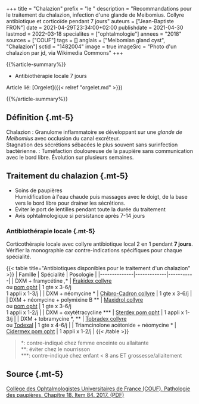 +++
title = "Chalazion"
prefix = "le "
description = "Recommandations pour le traitement du chalazion, infection d'une glande de Meibomius. Collyre antibiotique et corticoïde pendant 7 jours"
auteurs = ["Jean-Baptiste FRON"]
date = 2021-04-29T23:34:00+02:00
publishdate = 2021-04-30
lastmod = 2022-03-18
specialites = ["ophtalmologie"]
annees = "2018"
sources = ["COUF"]
tags = []
anglais = ["Meibomian gland cyst", "Chalazion"]
sctid = "1482004"
image = true
imageSrc = "Photo d'un chalazion par jd, via Wikimedia Commons"
+++

{{%article-summary%}}

- Antibiothérapie locale 7 jours

Article lié: [Orgelet]({{< relref "orgelet.md" >}})

{{%/article-summary%}}

## Définition {.mt-5}

Chalazion
: Granulome inflammatoire se développant sur une *glande de Meibomius* avec occlusion du canal excréteur.  
Stagnation des sécrétions sébacées le plus souvent sans surinfection bactérienne.
: Tuméfaction douloureuse de la paupière sans communication avec le bord libre. Évolution sur plusieurs semaines.

## Traitement du chalazion {.mt-5}

- Soins de paupières  
Humidification à l'eau chaude puis massages avec le doigt, de la base vers le bord libre pour drainer les sécrétions.
- Éviter le port de lentilles pendant toute la durée du traitement
- Avis ophtalmologique si persistance après 7-14 jours

### Antibiothérapie locale {.mt-5}

Corticothérapie locale avec collyre antibiotique local 2 en 1 pendant **7 jours**.  
Vérifier la monographie car contre-indications spécifiques pour chaque spécialité.

{{< table title="Antibiotiques disponibles pour le traitement d'un chalazion" >}}
| Famille      | Spécialité  | Posologie |
|--------------|-------------|-----------|
| DXM + framycétine *,** | [Frakidex collyre](https://base-donnees-publique.medicaments.gouv.fr/affichageDoc.php?specid=60814943&typedoc=R)<br>ou [pom opht](https://base-donnees-publique.medicaments.gouv.fr/affichageDoc.php?specid=65164218&typedoc=R) | 1 gte x 3-6/j<br>1 appli x 1-3/j |
| DXM + néomycine * | [Chibro-Cadron collyre](https://base-donnees-publique.medicaments.gouv.fr/affichageDoc.php?specid=67756752&typedoc=R) | 1 gte x 3-6/j |
| DXM + néomycine + polymixine B ** | [Maxidrol collyre](https://base-donnees-publique.medicaments.gouv.fr/affichageDoc.php?specid=61605665&typedoc=R)<br>ou [pom opht](https://base-donnees-publique.medicaments.gouv.fr/affichageDoc.php?specid=62067340&typedoc=R) | 1 gte x 3-6/j<br>1 appli x 1-2/j |
| DXM + oxytétracycline *** | [Sterdex pom opht](https://base-donnees-publique.medicaments.gouv.fr/affichageDoc.php?specid=69497177&typedoc=R) | 1 appli x 1-3/j |
| DXM + tobramycine *, ** | [Tobradex collyre](https://base-donnees-publique.medicaments.gouv.fr/affichageDoc.php?specid=66302120&typedoc=R)<br>ou [Todexal](https://base-donnees-publique.medicaments.gouv.fr/affichageDoc.php?specid=66581684&typedoc=R) | 1 gte x 4-6/j |
| Triamcinolone acétonide + néomycine * | [Cidermex pom opht](https://base-donnees-publique.medicaments.gouv.fr/affichageDoc.php?specid=65539860&typedoc=R) | 1 appli x 1-2/j |
{{< /table >}}

> *: contre-indiqué chez femme enceinte ou allaitante  
  **: éviter chez le nourrisson  
  ***: contre-indiqué chez enfant < 8 ans ET grossesse/allaitement

## Source {.mt-5}

[Collège des Ophtalmologistes Universitaires de France (COUF). Pathologie des paupières. Chapitre 18. Item 84. 2017. (PDF)](http://couf.fr/wp-content/uploads/2016/03/Chapitre-18.pdf)
